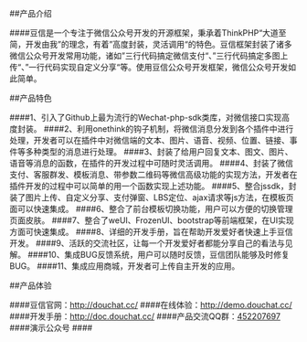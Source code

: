 ##产品介绍

####豆信是一个专注于微信公众号开发的开源框架，秉承着ThinkPHP“大道至简，开发由我”的理念，有着”高度封装，灵活调用“的特色。豆信框架封装了诸多微信公众号开发常用功能，诸如”三行代码搞定微信支付“、”三行代码搞定多图上传“、”一行代码实现自定义分享“等。使用豆信公众号开发框架，微信公众号开发如此简单。

##产品特色

####1、引入了Github上最为流行的Wechat-php-sdk类库，对微信接口实现高度封装。
####2、利用onethink的钩子机制，将微信消息分发到各个插件中进行处理，开发者可以在插件中对微信端的文本、图片、语音、视频、位置、链接、事件等多种类型的消息进行处理。
####3、封装了给用户回复文本、图文、图片、语音等消息的函数，在插件的开发过程中可随时灵活调用。
####4、封装了微信支付、客服群发、模板消息、带参数二维码等微信高级功能的实现方法，开发者在插件开发的过程中可以简单的用一个函数实现上述功能。
####5、整合jssdk，封装了图片上传、自定义分享、支付弹窗、LBS定位、ajax请求等js方法，在模板页面可以快速集成。
####6、整合了前台模板切换功能，用户可以方便的切换管理页面皮肤。
####7、整合了weUI、FrozenUI、bootstrap等前端框架，在UI实现方面可快速集成。
####8、详细的开发手册，旨在帮助开发爱好者快速上手豆信开发。
####9、活跃的交流社区，让每一个开发爱好者都能分享自己的看法与见解。
####10、集成BUG反馈系统，用户可以随时反馈，豆信团队能够及时修复BUG。
####11、集成应用商城，开发者可上传自主开发的应用。

##产品体验

####豆信官网：<a href="http://douchat.cc/" target="_blank">http://douchat.cc/</a>
####在线体验：<a href="http://demo.douchat.cc/" target="_blank">http://demo.douchat.cc/</a>
####开发手册：<a href="http://doc.douchat.cc/" target="_blank">http://doc.douchat.cc/</a>
####产品交流QQ群：<a href="http://shang.qq.com/wpa/qunwpa?idkey=713f26b3320286ac0fb30d17337c49668ffce5daacada9bf8c5d87ac789d9512" target="_blank">452207697</a>
####演示公众号 
####<img src="http://douchat.cc/static/img/qrcode.jpg" alt="">